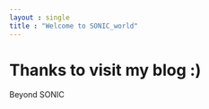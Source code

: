 ```yaml
---
layout : single
title : "Welcome to SONIC_world"
---
```


# Thanks to visit my blog :)

Beyond SONIC
